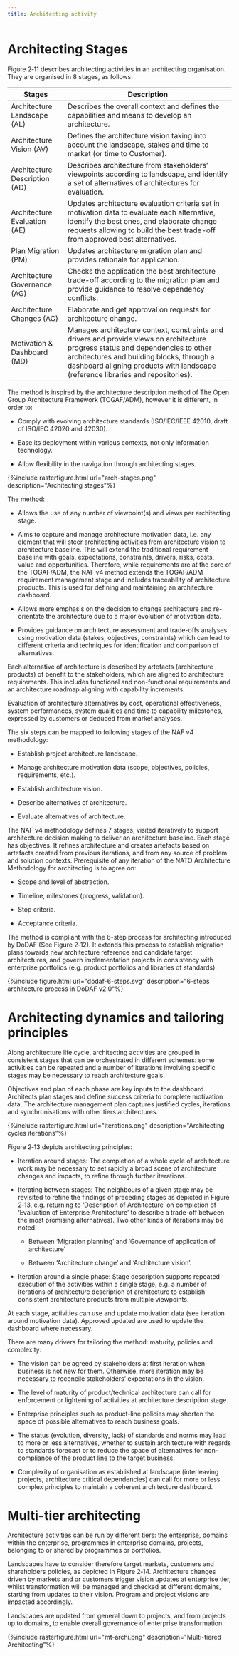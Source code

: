 ```yaml
---
title: Architecting activity
---
```


# Architecting Stages

Figure ‎2‑11 describes architecting activities in an architecting organisation. They are organised in 8 stages, as follows:


<table>
<thead>
<tr>
<th>Stages</th>
<th>Description</th>
</tr>
</thead>
<tbody>
<tr>
  <td>Architecture Landscape (AL)</td>
  <td>Describes the overall context and defines the capabilities and means to develop an architecture.</td>
</tr>
<tr>
  <td>Architecture Vision (AV)</td>
  <td>Defines the architecture vision taking into account the landscape, stakes and time to market (or time to Customer).</td>
</tr>                            
<tr>
  <td>Architecture Description (AD)</td>
  <td>Describes architecture from stakeholders’ viewpoints according to landscape, and identify a set of alternatives of architectures for evaluation.</td>
</tr>
<tr>
  <td>Architecture Evaluation (AE)</td>
  <td>Updates architecture evaluation criteria set in motivation data to evaluate each alternative, identify the best ones, and elaborate change requests allowing to  build the best trade-off from approved best alternatives.</td>
</tr>
<tr>
  <td>Plan Migration (PM)</td>
  <td>Updates architecture migration plan and provides rationale for application.</td>
</tr>
<tr>
  <td>Architecture Governance (AG)</td>
  <td>Checks the application the best architecture trade-off according to the migration plan and provide guidance to resolve dependency conflicts.</td>
</tr>                              
<tr>
  <td>Architecture Changes (AC)</td>
  <td>Elaborate and get approval on requests for architecture change.</td>
</tr>
<tr>
  <td>Motivation & Dashboard (MD)</td>
  <td>Manages architecture context, constraints and drivers and provide views on architecture progress status and dependencies to other architectures and building blocks, through a dashboard aligning products with landscape (reference libraries and repositories).</td>
  </tr>
</tbody>
</table>


The method is inspired by the architecture description method of The
Open Group Architecture Framework (TOGAF/ADM), however it is different,
in order to:

-   Comply with evolving architecture standards (ISO/IEC/IEEE 42010,
    draft of ISO/IEC 42020 and 42030).

-   Ease its deployment within various contexts, not only
    information technology.

-   Allow flexibility in the navigation through architecting stages.

{%include rasterfigure.html url="arch-stages.png" description="Architecting stages"%}

The method:

-   Allows the use of any number of viewpoint(s) and views per
    architecting stage.

-   Aims to capture and manage architecture motivation data, i.e. any
    element that will steer architecting activities from architecture
    vision to architecture baseline. This will extend the traditional
    requirement baseline with goals, expectations, constraints,
    drivers, risks, costs, value and opportunities. Therefore, while
    requirements are at the core of the TOGAF/ADM, the NAF v4 method
    extends the TOGAF/ADM requirement management stage and includes
    traceability of architecture products. This is used for defining
    and maintaining an architecture dashboard.

-   Allows more emphasis on the decision to change architecture and
    re-orientate the architecture due to a major evolution of
    motivation data.

-   Provides guidance on architecture assessment and trade-offs analyses
    using motivation data (stakes, objectives, constraints) which can
    lead to different criteria and techniques for identification and
    comparison of alternatives.

Each alternative of architecture is described by artefacts (architecture
products) of benefit to the stakeholders, which are aligned to
architecture requirements. This includes functional and non-functional
requirements and an architecture roadmap aligning with capability
increments.

Evaluation of architecture alternatives by cost, operational
effectiveness, system performances, system qualities and time to
capability milestones, expressed by customers or deduced from market
analyses.

The six steps can be mapped to following stages of the NAF v4
methodology:

-   Establish project architecture landscape.

-   Manage architecture motivation data (scope, objectives, policies,
    requirements, etc.).

-   Establish architecture vision.

-   Describe alternatives of architecture.

-   Evaluate alternatives of architecture.

The NAF v4 methodology defines 7 stages, visited iteratively to support
architecture decision making to deliver an architecture baseline. Each
stage has objectives. It refines architecture and creates artefacts
based on artefacts created from previous iterations, and from any source
of problem and solution contexts. Prerequisite of any iteration of the
NATO Architecture Methodology for architecting is to agree on:

-   Scope and level of abstraction.

-   Timeline, milestones (progress, validation).

-   Stop criteria.

-   Acceptance criteria.

The method is compliant with the 6-step process for architecting
introduced by DoDAF (See Figure ‎2‑12). It extends this process to
establish migration plans towards new architecture reference and
candidate target architectures, and govern implementation projects in
consistency with enterprise portfolios (e.g. product portfolios and
libraries of standards).

{%include figure.html url="dodaf-6-steps.svg" description="6-steps architecture process in DoDAF v2.0"%}

# Architecting dynamics and tailoring principles

Along architecture life cycle, architecting activities are grouped in
consistent stages that can be orchestrated in different schemes: some
activities can be repeated and a number of iterations involving specific
stages may be necessary to reach architecture goals.

Objectives and plan of each phase are key inputs to the dashboard.
Architects plan stages and define success criteria to complete
motivation data. The architecture management plan captures justified
cycles, iterations and synchronisations with other tiers architectures.

 {%include rasterfigure.html url="iterations.png" description="Architecting cycles iterations"%}

Figure ‎2‑13 depicts architecting principles:

-   Iteration around stages: The completion of a whole cycle of
    architecture work may be necessary to set rapidly a broad scene of
    architecture changes and impacts, to refine through
    further iterations.

-   Iterating between stages: The neighbours of a given stage may be
    revisited to refine the findings of preceding stages as depicted in
    Figure ‎2‑13, e.g. returning to ‘Description of Architecture’ on
    completion of ‘Evaluation of Enterprise Architecture’ to describe a
    trade-off between the most promising alternatives). Two other kinds
    of iterations may be noted:

    -   Between ‘Migration planning’ and ‘Governance of application of
        architecture’

    -   Between ‘Architecture change’ and ‘Architecture vision’.

-   Iteration around a single phase: Stage description supports repeated
    execution of the activities within a single stage, e.g. a number of
    iterations of architecture description of architecture to establish
    consistent architecture products from multiple viewpoints.

At each stage, activities can use and update motivation data (see
iteration around motivation data). Approved updated are used to update
the dashboard where necessary.

There are many drivers for tailoring the method: maturity, policies and
complexity:

-   The vision can be agreed by stakeholders at first iteration when
    business is not new for them. Otherwise, more iteration may be
    necessary to reconcile stakeholders’ expectations in the vision.

-   The level of maturity of product/technical architecture can call for
    enforcement or lightening of activities at architecture
    description stage.

-   Enterprise principles such as product-line policies may shorten the
    space of possible alternatives to reach business goals.

-   The status (evolution, diversity, lack) of standards and norms may
    lead to more or less alternatives, whether to sustain architecture
    with regards to standards forecast or to reduce the space of
    alternatives for non-compliance of the product line to the
    target business.

-   Complexity of organisation as established at landscape (interleaving
    projects, architecture critical dependencies) can call for more or
    less complex principles to maintain a coherent
    architecture dashboard.

# Multi-tier architecting

Architecture activities can be run by different tiers: the enterprise,
domains within the enterprise, programmes in enterprise domains,
projects, belonging to or shared by programmes or portfolios.

Landscapes have to consider therefore target markets, customers and
shareholders policies, as depicted in Figure ‎2‑14. Architecture changes
driven by markets and or customers trigger vision updates at enterprise
tier, whilst transformation will be managed and checked at different
domains, starting from updates to their vision. Program and project
visions are impacted accordingly.

Landscapes are updated from general down to projects, and from projects
up to domains, to enable overall governance of enterprise
transformation.

{%include rasterfigure.html url="mt-archi.png" description="Multi-tiered Architecting"%}
